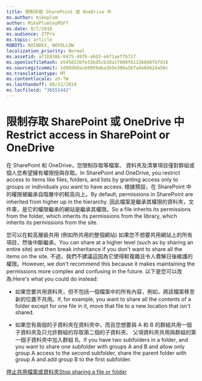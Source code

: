 ```yaml
---
title: 限制存取 SharePoint 或 OneDrive 中
ms.author: mikeplum
author: MikePlumleyMSFT
ms.date: 8/7/2018
ms.audience: ITPro
ms.topic: article
ROBOTS: NOINDEX, NOFOLLOW
localization_priority: Normal
ms.assetid: af1b936b-0475-497b-a6d3-e671aef7b717
ms.openlocfilehash: e5458226fe33bd5cb3da1f608fb113b888fbfd16
ms.sourcegitcommit: 1d98db8acb9959aba3b5e308a567ade6b62da56c
ms.translationtype: MT
ms.contentlocale: zh-TW
ms.lasthandoff: 08/22/2019
ms.locfileid: "36551442"
---
```

# <a name="restrict-access-in-sharepoint-or-onedrive"></a><span data-ttu-id="30c68-102">限制存取 SharePoint 或 OneDrive 中</span><span class="sxs-lookup"><span data-stu-id="30c68-102">Restrict access in SharePoint or OneDrive</span></span>

<span data-ttu-id="30c68-103">在 SharePoint 和 OneDrive，您限制存取等檔案、 資料夾及清單項目僅對群組或個人您希望擁有權限授與存取。</span><span class="sxs-lookup"><span data-stu-id="30c68-103">In SharePoint and OneDrive, you restrict access to items like files, folders, and lists by granting access only to groups or individuals you want to have access.</span></span> <span data-ttu-id="30c68-104">根據預設，在 SharePoint 中的權限被繼承自階層中的較高向上。</span><span class="sxs-lookup"><span data-stu-id="30c68-104">By default, permissions in SharePoint are inherited from higher up in the hierarchy.</span></span> <span data-ttu-id="30c68-105">因此檔案是繼承其權限的資料夾，文件庫，是它的權限繼承的網站是繼承其權限。</span><span class="sxs-lookup"><span data-stu-id="30c68-105">So a file inherits its permissions from the folder, which inherits its permissions from the library, which inherits its permissions from the site.</span></span>
  
<span data-ttu-id="30c68-106">您可以在較高層級共用 (例如所共用的整個網站) 如果您不想要共用網站上的所有項目，然後中斷繼承。</span><span class="sxs-lookup"><span data-stu-id="30c68-106">You can share at a higher level (such as by sharing an entire site) and then break inheritance if you don't want to share all the items on the site.</span></span> <span data-ttu-id="30c68-107">不過，我們不建議這因為它使得較複雜且令人費解日後維護的權限。</span><span class="sxs-lookup"><span data-stu-id="30c68-107">However, we don't recommend this because it makes maintaining the permissions more complex and confusing in the future.</span></span> <span data-ttu-id="30c68-108">以下是您可以改為:</span><span class="sxs-lookup"><span data-stu-id="30c68-108">Here's what you could do instead:</span></span>
  
- <span data-ttu-id="30c68-109">如果您要共用資料夾，但不包括一個檔案中的所有內容，例如，將該檔案移至新的位置不共用。</span><span class="sxs-lookup"><span data-stu-id="30c68-109">If, for example, you want to share all the contents of a folder except for one file in it, move that file to a new location that isn't shared.</span></span>
    
- <span data-ttu-id="30c68-110">如果您有兩個的子資料夾在資料夾中，而且您想要與 A 和 B 的群組共用一個子資料夾及只允許群組的存取第二個的子資料夾、 父項資料夾共用與群組的第一個子資料夾中加入群組 B。</span><span class="sxs-lookup"><span data-stu-id="30c68-110">If you have two subfolders in a folder, and you want to share one subfolder with groups A and B and allow only group A access to the second subfolder, share the parent folder with group A and add group B to the first subfolder.</span></span>
    
[<span data-ttu-id="30c68-111">停止共用檔案或資料夾</span><span class="sxs-lookup"><span data-stu-id="30c68-111">Stop sharing a file or folder </span></span>](https://go.microsoft.com/fwlink/?linkid=2008861)
  

